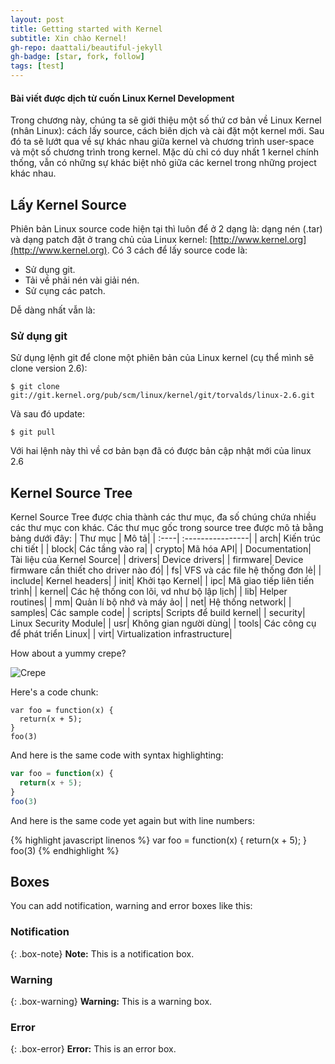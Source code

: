```yaml
---
layout: post
title: Getting started with Kernel
subtitle: Xin chào Kernel!
gh-repo: daattali/beautiful-jekyll
gh-badge: [star, fork, follow]
tags: [test]
---
```


#### **Bài viết được dịch từ cuốn Linux Kernel Development**

Trong chương này, chúng ta sẽ giới thiệu một số thứ cơ bản về  Linux Kernel (nhân Linux): cách lấy source, cách biên dịch và cài đặt một kernel mới. Sau đó ta sẽ lướt qua về sự khác nhau giữa kernel và chương trình user-space và một số chương trình trong kernel. Mặc dù chỉ có duy nhất 1 kernel chính thống, vẫn có những sự khác biệt nhỏ giữa các kernel trong những project khác nhau. 

## Lấy Kernel Source 
Phiên bản Linux source code hiện tại thì luôn để ở 2 dạng là: dạng nén (.tar) và dạng patch đặt ở trang chủ của Linux kernel: [http://www.kernel.org](http://www.kernel.org).
Có 3 cách để lấy source code là:
- Sử dụng git.
- Tải về phải nén vài giải nén.
- Sử cụng các patch.


Dễ dàng nhất vẫn là:
### Sử dụng git
Sử dụng lệnh git để clone một phiên bản của Linux kernel (cụ thể mình sẽ clone version 2.6):
~~~
$ git clone git://git.kernel.org/pub/scm/linux/kernel/git/torvalds/linux-2.6.git
~~~
Và sau đó update:
~~~
$ git pull
~~~
Với hai lệnh này thì về cơ bản bạn đã có được bản cập nhật mới của linux 2.6

## Kernel Source Tree
Kernel Source Tree được chia thành các thư mục, đa số chúng chứa nhiều các thư mục con khác. 
Các thư mục gốc trong source tree được mô tả bằng bảng dưới đây:
| Thư mục | Mô tả|
| :----| :----------------|
| arch| Kiến trúc chi tiết |
| block| Các tầng vào ra|
| crypto| Mã hóa API|
| Documentation| Tài liệu của Kernel Source|
| drivers| Device drivers|
| firmware| Device firmware cần thiết cho driver nào đó|
| fs| VFS và các file hệ thống đơn lẻ|
| include| Kernel headers|
| init| Khởi tạo Kernel|
| ipc| Mã giao tiếp liên tiến trình|
| kernel| Các hệ thống con lõi, vd như bộ lập lịch|
| lib| Helper routines|
| mm| Quản lí bộ nhớ và máy ảo|
| net| Hệ thống network|
| samples| Các sample code|
| scripts| Scripts để build kernel|
| security| Linux Security Module|
| usr| Không gian người dùng|
| tools| Các công cụ để phát triển Linux|
| virt| Virtualization infrastructure|



How about a yummy crepe?

![Crepe](http://s3-media3.fl.yelpcdn.com/bphoto/cQ1Yoa75m2yUFFbY2xwuqw/348s.jpg)

Here's a code chunk:

~~~
var foo = function(x) {
  return(x + 5);
}
foo(3)
~~~

And here is the same code with syntax highlighting:

```javascript
var foo = function(x) {
  return(x + 5);
}
foo(3)
```

And here is the same code yet again but with line numbers:

{% highlight javascript linenos %}
var foo = function(x) {
  return(x + 5);
}
foo(3)
{% endhighlight %}

## Boxes
You can add notification, warning and error boxes like this:

### Notification

{: .box-note}
**Note:** This is a notification box.

### Warning

{: .box-warning}
**Warning:** This is a warning box.

### Error

{: .box-error}
**Error:** This is an error box.
